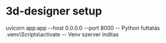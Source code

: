 # 3d-designer setup
uvicorn app:app --host 0.0.0.0 --port 8000 -- Python futtatás
.venv\Scripts\activate     -- Venv szerver inditas
